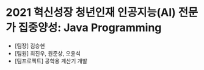 # 2021 혁신성장 청년인재 인공지능(AI) 전문가 집중양성: Java Programming

-  [팀장] 김승현
-  [팀원] 최진우, 원준상, 오윤석
-  [팀프로젝트] 공학용 계산기 개발

